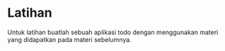# Latihan

Untuk latihan buatlah sebuah aplikasi todo dengan menggunakan materi yang didapatkan pada materi sebelumnya.
